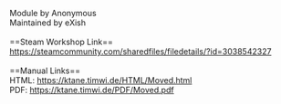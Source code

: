 Module by Anonymous<br/>
Maintained by eXish<br/>
<br/>
==Steam Workshop Link==<br/>
https://steamcommunity.com/sharedfiles/filedetails/?id=3038542327<br/>
<br/>
==Manual Links==<br/>
HTML: https://ktane.timwi.de/HTML/Moved.html<br/>
PDF: https://ktane.timwi.de/PDF/Moved.pdf<br/>
